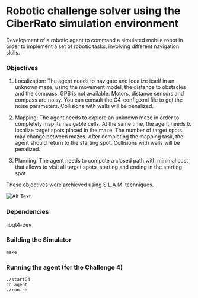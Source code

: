 # Robotic challenge solver using the CiberRato simulation environment

 Development of a robotic agent to command a simulated mobile robot in order to implement a set of robotic tasks, involving different navigation skills.

### Objectives

1. Localization: The agent needs to navigate and localize itself in an unknown maze, using the movement model, the distance to obstacles and the compass. GPS is not available. Motors, distance sensors and compass are noisy. You can consult the C4-config.xml file to get the noise parameters. Collisions with walls will be penalized.

2. Mapping: The agent needs to explore an unknown maze in order to completely map its navigable cells. At the same time, the agent needs to localize target spots placed in the maze. The number of target spots may change between mazes. After completing the mapping task, the agent should return to the starting spot. Collisions with walls will be penalized.

3. Planning: The agent needs to compute a closed path with minimal cost that allows to visit all target spots, starting and ending in the starting spot.

These objectives were archieved using S.L.A.M. techniques. 

![Alt Text](https://media0.giphy.com/media/x4bIza5QxRQopRjURd/giphy.gif)


### Dependencies

libqt4-dev

### Building the Simulator

```
make
```

### Running the agent (for the Challenge 4)

```
./startC4
cd agent
./run.sh
```
